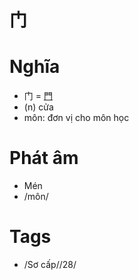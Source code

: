 # 门

# Nghĩa
* 门 = [門](門.md)
* (n) cửa
* môn: đơn vị cho môn học

# Phát âm
* Mén
*  /môn/

# Tags
* /Sơ cấp//28/

